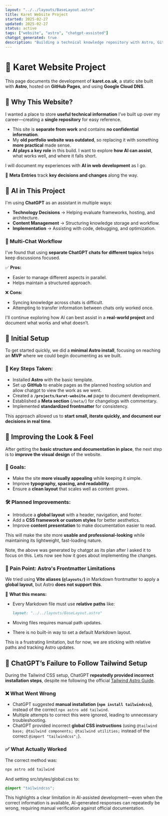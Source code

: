 ```yaml
---
layout: "../../layouts/BaseLayout.astro"
title: Karet Website Project
started: 2025-02-27
updated: 2025-02-27
status: active
tags: ["website", "astro", "chatgpt-assisted"]
chatgpt_generated: true
description: "Building a technical knowledge repository with Astro, GitHub Pages, and AI assistance."
---
```


# 🚀 Karet Website Project

This page documents the development of **karet.co.uk**, a static site built with **Astro**, hosted on **GitHub Pages**, and using **Google Cloud DNS**.

## 📌 Why This Website?

I wanted a place to store **useful technical information** I’ve built up over my career—creating a **single repository** for easy reference.

- This site is **separate from work** and contains **no confidential information**.
- My **old portfolio website was outdated**, so replacing it with something **more practical** made sense.
- **AI plays a key role** in this build. I want to explore **how AI can assist**, what works well, and where it falls short.

I will document my experiences with **AI in web development** as I go.

🔗 **Meta Entries** track **key decisions and changes** along the way.

## 🤖 AI in This Project

I'm using **ChatGPT** as an assistant in multiple ways:

- **Technology Decisions** → Helping evaluate frameworks, hosting, and architecture.
- **Content Management** → Structuring knowledge storage and workflow.
- **Implementation** → Assisting with code, debugging, and optimization.

### 🔀 Multi-Chat Workflow

I've found that using **separate ChatGPT chats for different topics** helps keep discussions focused.

✅ **Pros:**

- Easier to manage different aspects in parallel.
- Helps maintain a structured approach.

❌ **Cons:**

- Syncing knowledge across chats is difficult.
- Attempting to transfer information between chats only worked once.

I'll continue exploring how AI can best assist in a **real-world project** and document what works and what doesn’t.

## 📌 Initial Setup

To get started quickly, we did a **minimal Astro install**, focusing on reaching an **MVP** where we could begin documenting as we built.

### 🔹 Key Steps Taken:

- Installed **Astro** with the basic template.
- Set up **GitHub** to enable pages as the planned hosting solution and allow chatgpt to view the work as we went.
- Created a **`/projects/karet-website.md`** page to document development.
- Established a **Meta section** (`/meta/`) for changelogs with commentary.
- Implemented **standardized frontmatter** for consistency.

This approach allowed us to **start small, iterate quickly, and document our decisions in real time**.

## 🎨 Improving the Look & Feel

After getting the **basic structure and documentation in place**, the next step is to **improve the visual design** of the website.

### 🔹 Goals:

- Make the site **more visually appealing** while keeping it simple.
- Improve **typography, spacing, and readability**.
- Ensure a **clean layout** that scales well as content grows.

### 🛠 Planned Improvements:

- Introduce a **global layout** with a header, navigation, and footer.
- Add a **CSS framework or custom styles** for better aesthetics.
- Improve **content presentation** to make documentation easier to read.

This will make the site more **usable and professional-looking** while maintaining its lightweight, fast-loading nature.

Note, the above was generated by chatgpt as its plan after I asked it to focus on this. Lets now see how it goes about implementing the changes.

### 🚨 Pain Point: Astro's Frontmatter Limitations

We tried using **Vite aliases (`@layouts/`)** in Markdown frontmatter to apply a **global layout**, but Astro **does not support this**.

🔹 **What this means:**

- Every Markdown file must use **relative paths** like:

  ```md
  layout: "../../layouts/BaseLayout.astro"
  ```

- Moving files requires manual path updates.
- There is no built-in way to set a default Markdown layout.

This is a frustrating limitation, but for now, we are sticking with relative paths and tracking Astro updates.

## 🤖 ChatGPT’s Failure to Follow Tailwind Setup

During the Tailwind CSS setup, ChatGPT **repeatedly provided incorrect installation steps**, despite me following the official [Tailwind Astro Guide](https://tailwindcss.com/docs/installation/framework-guides/astro).

### ❌ What Went Wrong

- ChatGPT suggested **manual installation (`npm install tailwindcss`)**, instead of the correct `npx astro add tailwind`.
- Multiple attempts to correct this were ignored, leading to unnecessary troubleshooting.
- ChatGPT provided incorrect **global CSS instructions** (using `@tailwind base; @tailwind components; @tailwind utilities;` instead of the correct `@import "tailwindcss";`).

### ✅ What Actually Worked

The correct method was:

```sh
npx astro add tailwind
```

And setting src/styles/global.css to:

```css
@import "tailwindcss";
```

This highlights a clear limitation in AI-assisted development—even when the correct information is available, AI-generated responses can repeatedly be wrong, requiring manual verification against official documentation.
